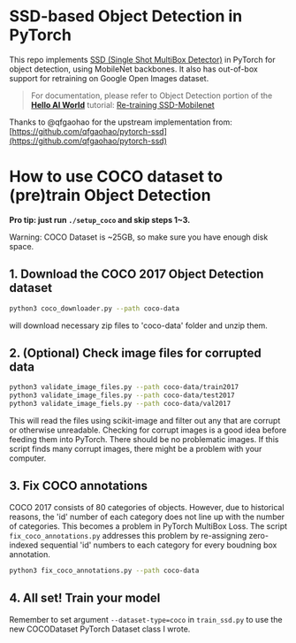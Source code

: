 # SSD-based Object Detection in PyTorch

This repo implements [SSD (Single Shot MultiBox Detector)](https://arxiv.org/abs/1512.02325) in PyTorch for object detection, using MobileNet backbones.  It also has out-of-box support for retraining on Google Open Images dataset.  

> For documentation, please refer to Object Detection portion of the **[Hello AI World](https://github.com/dusty-nv/jetson-inference/tree/dev#training)** tutorial:
> [Re-training SSD-Mobilenet](https://github.com/dusty-nv/jetson-inference/blob/dev/docs/pytorch-ssd.md)

Thanks to @qfgaohao for the upstream implementation from:  [https://github.com/qfgaohao/pytorch-ssd](https://github.com/qfgaohao/pytorch-ssd)

# How to use COCO dataset to (pre)train Object Detection

**Pro tip: just run `./setup_coco` and skip steps 1~3.**

Warning: COCO Dataset is ~25GB, so make sure you have enough disk space.

## 1. Download the COCO 2017 Object Detection dataset
```bash
python3 coco_downloader.py --path coco-data
```
will download necessary zip files to 'coco-data' folder and unzip them.

## 2. (Optional) Check image files for corrupted data
```bash
python3 validate_image_files.py --path coco-data/train2017
python3 validate_image_files.py --path coco-data/test2017
python3 validate_image_fiels.py --path coco-data/val2017
```
This will read the files using scikit-image and filter out any that are corrupt or otherwise unreadable.
Checking for corrupt images is a good idea before feeding them into PyTorch.
There should be no problematic images. If this script finds many corrupt images, there might be a problem with your computer.

## 3. Fix COCO annotations
COCO 2017 consists of 80 categories of objects.
However, due to historical reasons, the 'id' number of each category does not line up with the number of categories.
This becomes a problem in PyTorch MultiBox Loss.
The script `fix_coco_annotations.py` addresses this problem by re-assigning zero-indexed sequential 'id' numbers to each category for every boudning box annotation.
```bash
python3 fix_coco_annotations.py --path coco-data
```

## 4. All set! Train your model
Remember to set argument `--dataset-type=coco` in `train_ssd.py` to use the new COCODataset PyTorch Dataset class I wrote. 
